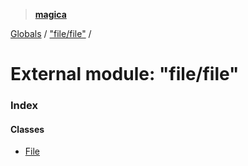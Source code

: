 > **[magica](../README.md)**

[Globals](../README.md) / ["file/file"](_file_file_.md) /

# External module: "file/file"

### Index

#### Classes

* [File](../classes/_file_file_.file.md)